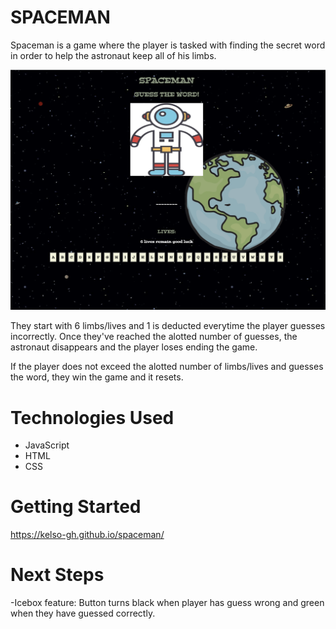 # SPACEMAN

Spaceman is a game where the player is tasked with finding the secret word in order to help the astronaut keep all of his limbs. 


![This is an image](/img/rdmephoto/readmephoto.png)

They start with 6 limbs/lives and 1 is deducted everytime the player guesses incorrectly. Once they've reached the alotted number of guesses, the astronaut disappears and the player loses ending the game.

If the player does not exceed the alotted number of limbs/lives and guesses the word, they win the game and it resets.

# Technologies Used

- JavaScript
- HTML
- CSS


# Getting Started

https://kelso-gh.github.io/spaceman/

# Next Steps

-Icebox feature: Button turns black when player has guess wrong and green when they have guessed correctly.